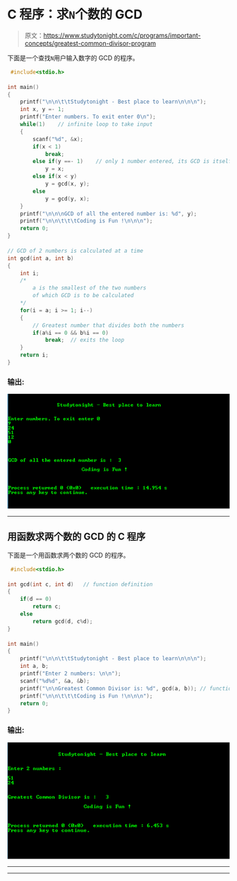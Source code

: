 # C 程序：求`N`个数的 GCD 

> 原文：<https://www.studytonight.com/c/programs/important-concepts/greatest-common-divisor-program>

下面是一个查找`N`用户输入数字的 GCD 的程序。

```cpp
 #include<stdio.h>

int main()
{
    printf("\n\n\t\tStudytonight - Best place to learn\n\n\n");
    int x, y =- 1;
    printf("Enter numbers. To exit enter 0\n");
    while(1)    // infinite loop to take input
    {
        scanf("%d", &x);
        if(x < 1)
            break;
        else if(y ==- 1)    // only 1 number entered, its GCD is itself
            y = x;
        else if(x < y)
            y = gcd(x, y);
        else
            y = gcd(y, x);
    }
    printf("\n\n\nGCD of all the entered number is: %d", y);
    printf("\n\n\t\t\tCoding is Fun !\n\n\n");
    return 0;
}

// GCD of 2 numbers is calculated at a time
int gcd(int a, int b) 
{
    int i;
    /*
        a is the smallest of the two numbers 
        of which GCD is to be calculated
    */
    for(i = a; i >= 1; i--) 
    {
        // Greatest number that divides both the numbers
        if(a%i == 0 && b%i == 0) 
            break;  // exits the loop
    }
    return i;
}
```

### 输出:

![C program to find the GCD of N Numbers](img/8724aadd055787ac0703ef3dc8333f7e.png)

* * *

## 用函数求两个数的 GCD 的 C 程序

下面是一个用函数求两个数的 GCD 的程序。

```cpp
 #include<stdio.h>

int gcd(int c, int d)   // function definition
{
    if(d == 0)
        return c;
    else
        return gcd(d, c%d);
}

int main()
{
    printf("\n\n\t\tStudytonight - Best place to learn\n\n\n");
    int a, b;
    printf("Enter 2 numbers: \n\n");
    scanf("%d%d", &a, &b);
    printf("\n\nGreatest Common Divisor is: %d", gcd(a, b)); // function calling
    printf("\n\n\t\t\tCoding is Fun !\n\n\n");
    return 0;
}
```

### 输出:

![C program output to find GCD of Two Numbers Using Function](img/a87d316dd51ced75fdf9905601655196.png)

* * *

* * *